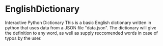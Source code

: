 # EnglishDictionary
Interactive Python Dictionary
This is a basic English dictionary written in python that uses data from a JSON file "data.json".
The dictionary will give the definition to any word, as well as supply reccomended words in case of typos by the user. 
